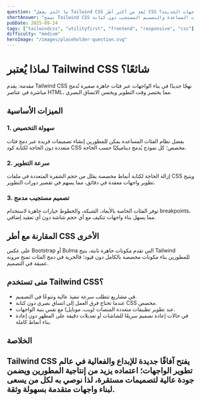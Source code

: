 ```yaml
---
question: "ما الذي يجعل Tailwind CSS يُعد من أكثر أطر CSS استخدامًا في تطوير الواجهات الحديثة؟"
shortAnswer: "يسمح Tailwind CSS بتطوير واجهات بسرعة عالية عبر نظام الفئات المساعدة والتصميم المستجيب دون كتابة CSS مخصص."
pubDate: 2025-09-24
tags: ["tailwindcss", "utilityfirst", "frontend", "responsive", "css"]
difficulty: "medium"
heroImage: "/images/placeholder-question.svg"
---
```

# لماذا يُعتبر Tailwind CSS شائعًا؟

مقدمة: يقدم Tailwind CSS نهجًا جديدًا في بناء الواجهات عبر فئات جاهزة صغيرة تُدمج مباشرة في عناصر HTML، مما يختصر وقت التطوير ويحسن الاتساق البصري.

## الميزات الأساسية

### 1. سهولة التخصيص
بفضل نظام الفئات المساعدة يمكن للمطورين إنشاء تصميمات فريدة عبر دمج فئات متعددة دون الحاجة لكتابة كود CSS مخصص؛ كل نموذج يُدمج ديناميكيًا حسب الحاجة.

### 2. سرعة التطوير
إزالة الحاجة لكتابة أنماط مخصصة يقلل من حجم الشفرة المتعددة في ملفات CSS ويتيح تطوير واجهات معقدة في دقائق، مما يسهم في تقصير دورات التطوير.

### 3. تصميم مستجيب مدمج
توفر الفئات الخاصة بالأبعاد، الشبكة، والخطوط خيارات جاهزة لاستخدام breakpoints، مما يسهل بناء واجهات تتكيف مع أي حجم شاشة دون أي تعقيد إضافي.

## المقارنة مع أطر CSS الأخرى

على عكس Bootstrap أو Bulma التي تقدم مكونات جاهزة ثابتة، يتيح Tailwind للمطورين بناء مكونات مخصصة بالكامل دون قيود؛ فالحرية في دمج الفئات تمنح مرونة عميقة في التصميم.

## متى تستخدم Tailwind CSS؟
- في مشاريع تتطلب سرعة تنفيذ عالية وتنوعًا في التصميم.
- عندما تحتاج فرق العمل إلى اتساق بصري دون كتابة CSS مخصص.
- عند تطوير تطبيقات متعددة المنصات (ويب، موبايل) مع نفس بنية الواجهات.
- في حالات إعادة تصميم سريعًا للشاشات أو تعديلات دقيقة على المظهر دون إعادة بناء أنماط كاملة.

## الخلاصة

Tailwind CSS يفتح آفاقًا جديدة للإبداع والفعالية في عالم تطوير الواجهات؛ اعتماده يزيد من إنتاجية المطورين ويضمن جودة عالية لتصميمات مستقرة، لذا نوصي به لكل من يسعى لبناء واجهات متقدمة بسهولة وثقة.
---
